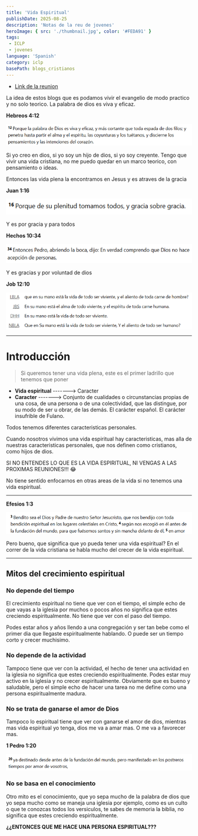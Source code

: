 ```yaml
---
title: 'Vida Espiritual'
publishDate: 2025-08-25
description: 'Notas de la reu de jovenes'
heroImage: { src: './thumbnail.jpg', color: '#FEDA91' }
tags: 
 - ICLP
 - jovenes
language: 'Spanish'
category: iclp
basePath: blogs_cristianos
---
```


- [Link de la reunion](https://www.youtube.com/live/axbSxhv95E0?si=M3B_e1kHXO0YHzDI)

La idea de estos blogs que es podamos vivir el evangelio de modo practico y no solo teorico. La palabra de dios es viva y eficaz.

**Hebreos 4:12**

![alt text](image1.png)

Si yo creo en dios, si yo soy un hijo de dios, si yo soy creyente. Tengo que vivir una vida cristiana, no me puedo quedar en un marco teorico, con pensamiento o ideas.

Entonces las vida plena la encontramos en Jesus y es atraves de la gracia

**Juan 1:16**

![alt text](image-1.png)

Y es por gracia y para todos

**Hechos 10:34**

![alt text](image-2.png)

Y es gracias y por voluntad de dios

**Job 12:10**

![alt text](image-3.png)

---

# Introducción

> Si queremos tener una vida plena, este es el primer ladrillo que tenemos que poner

- **Vida espiritual** -------> Caracter
- **Caracter** -------> Conjunto de cualidades o circunstancias propias de una cosa, de una persona o de una colectividad, que las distingue, por su modo de ser u obrar, de las demás. El carácter español. El carácter insufrible de Fulano.

Todos tenemos diferentes caracteristicas personales.

Cuando nosotros vivimos una vida espiritual hay caracteristicas, mas alla de nuestras caracteristicas personales, que nos definen como cristianos, como hijos de dios.

SI NO ENTENDES LO QUE ES LA VIDA ESPIRITUAL, NI VENGAS A LAS PROXIMAS REUNIONES!!! 😂

No tiene sentido enfocarnos en otras areas de la vida si no tenemos una vida espiritual.

---

**Efesios 1:3**

![alt text](image-4.png)

Pero bueno, que significa que yo pueda tener una vida espiritual? En el correr de la vida cristiana se habla mucho del crecer de la vida espiritual.

---

## Mitos del crecimiento espiritual

### No depende del tiempo

El crecimiento espiritual no tiene que ver con el tiempo, el simple echo de que vayas a la iglesia por muchos o pocos años no significa que estes creciendo espiritualmente. No tiene que ver con el paso del tiempo.

Podes estar años y años llendo a una congregación y ser tan bebe como el primer dia que llegaste espiritualmente hablando. O puede ser un tiempo corto y crecer muchisimo.

### No depende de la actividad

Tampoco tiene que ver con la actividad, el hecho de tener una actividad en la iglesia no significa que estes creciendo espiritualmente. Podes estar muy activo en la iglesia y no crecer espiritualmente. Obviamente que es bueno y saludable, pero el simple echo de hacer una tarea no me define como una persona espiritualmente madura.

### No se trata de ganarse el amor de Dios

Tampoco lo espiritual tiene que ver con ganarse el amor de dios, mientras mas vida espiritual yo tenga, dios me va a amar mas. O me va a favorecer mas.

**1 Pedro 1:20**

![alt text](image-5.png)

### No se basa en el conocimiento

Otro mito es el conocimiento, que yo sepa mucho de la palabra de dios que yo sepa mucho como se maneja una iglesia por ejemplo, como es un culto o que te conozcas todos los versiculos, te sabes de memoria la biblia, no significa que estes creciendo espiritualmente.

**¿¿ENTONCES QUE ME HACE UNA PERSONA ESPIRITUAL???**

<img src=''>